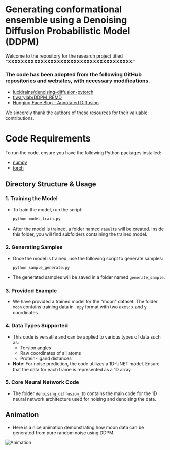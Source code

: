 # Generating conformational ensemble using a Denoising Diffusion Probabilistic Model (DDPM)

Welcome to the repository for the research project titled **"XXXXXXXXXXXXXXXXXXXXXXXXXXXXXXXXXXXXXX."**

### The code has been adopted from the following GitHub repositories and websites, with necessary modifications.

- [lucidrains/denoising-diffusion-pytorch](https://github.com/lucidrains/denoising-diffusion-pytorch)  
- [tiwarylab/DDPM_REMD](https://github.com/tiwarylab/DDPM_REMD)  
- [Hugging Face Blog - Annotated Diffusion](https://huggingface.co/blog/annotated-diffusion)  

We sincerely thank the authors of these resources for their valuable contributions.

# Code Requirements

To run the code, ensure you have the following Python packages installed:

- [numpy](https://numpy.org/)
- [torch](https://pytorch.org/)

## Directory Structure & Usage

### 1. **Training the Model**
   - To train the model, run the script:
     ```bash
     python model_train.py
     ```
   - After the model is trained, a folder named `results` will be created. Inside this folder, you will find subfolders containing the trained model.

### 2. **Generating Samples**
   - Once the model is trained, use the following script to generate samples:
     ```bash
     python sample_generate.py
     ```
   - The generated samples will be saved in a folder named `generate_sample`.

### 3. **Provided Example**
   - We have provided a trained model for the "moon" dataset. The folder `moon` contains training data in `.npy` format with two axes: x and y coordinates.

### 4. **Data Types Supported**
   - This code is versatile and can be applied to various types of data such as:
     - Torsion angles
     - Raw coordinates of all atoms
     - Protein-ligand distances
   - **Note**: For noise prediction, the code utilizes a 1D-UNET model. Ensure that the data for each frame is represented as a 1D array.

### 5. **Core Neural Network Code**
   - The folder `denoising_diffusion_1D` contains the main code for the 1D neural network architecture used for noising and denoising the data.

## Animation

- Here is a nice animation demonstrating how moon data can be generated from pure random noise using DDPM.

![Animation](animation.gif)
